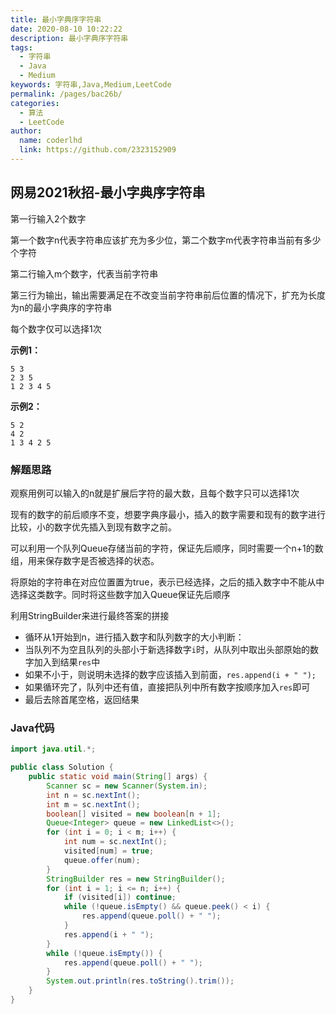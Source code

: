 ```yaml
---
title: 最小字典序字符串
date: 2020-08-10 10:22:22
description: 最小字典序字符串
tags: 
  - 字符串
  - Java
  - Medium
keywords: 字符串,Java,Medium,LeetCode
permalink: /pages/bac26b/
categories: 
  - 算法
  - LeetCode
author: 
  name: coderlhd
  link: https://github.com/2323152909
---
```


## 网易2021秋招-最小字典序字符串

第一行输入2个数字

第一个数字n代表字符串应该扩充为多少位，第二个数字m代表字符串当前有多少个字符

第二行输入m个数字，代表当前字符串

第三行为输出，输出需要满足在不改变当前字符串前后位置的情况下，扩充为长度为n的最小字典序的字符串

每个数字仅可以选择1次

<!--more-->

**示例1：**

```
5 3
2 3 5
1 2 3 4 5
```

**示例2：**

```
5 2
4 2
1 3 4 2 5
```

### 解题思路

观察用例可以输入的n就是扩展后字符的最大数，且每个数字只可以选择1次

现有的数字的前后顺序不变，想要字典序最小，插入的数字需要和现有的数字进行比较，小的数字优先插入到现有数字之前。

可以利用一个队列Queue存储当前的字符，保证先后顺序，同时需要一个n+1的数组，用来保存数字是否被选择的状态。

将原始的字符串在对应位置置为true，表示已经选择，之后的插入数字中不能从中选择这类数字。同时将这些数字加入Queue保证先后顺序

利用StringBuilder来进行最终答案的拼接

- 循环从1开始到n，进行插入数字和队列数字的大小判断：
- 当队列不为空且队列的头部小于新选择数字`i`时，从队列中取出头部原始的数字加入到结果`res`中
- 如果不小于，则说明未选择的数字应该插入到前面，`res.append(i + " ");`
- 如果循环完了，队列中还有值，直接把队列中所有数字按顺序加入`res`即可
- 最后去除首尾空格，返回结果

### Java代码

```java
import java.util.*;

public class Solution {
    public static void main(String[] args) {
        Scanner sc = new Scanner(System.in);
        int n = sc.nextInt();
        int m = sc.nextInt();
        boolean[] visited = new boolean[n + 1];
        Queue<Integer> queue = new LinkedList<>();
        for (int i = 0; i < m; i++) {
            int num = sc.nextInt();
            visited[num] = true;
            queue.offer(num);
        }
        StringBuilder res = new StringBuilder();
        for (int i = 1; i <= n; i++) {
            if (visited[i]) continue;
            while (!queue.isEmpty() && queue.peek() < i) {
                res.append(queue.poll() + " ");
            }
            res.append(i + " ");
        }
        while (!queue.isEmpty()) {
            res.append(queue.poll() + " ");
        }
        System.out.println(res.toString().trim());
    }
}

```



